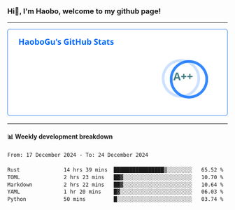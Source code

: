 <!--<h2 align="center"> Hi👋, I'm Haobo, welcome to my github page! </h2>-->
### Hi👋, I'm Haobo, welcome to my github page!
-------

<img href="https://github.com/HaoboGu" src="assets/stats.svg" alt="github stats" /> 

-------

#### 📊 **Weekly development breakdown**
<!--START_SECTION:waka-->

```txt
From: 17 December 2024 - To: 24 December 2024

Rust              14 hrs 39 mins  ████████████████▒░░░░░░░░   65.52 %
TOML              2 hrs 23 mins   ██▓░░░░░░░░░░░░░░░░░░░░░░   10.70 %
Markdown          2 hrs 22 mins   ██▓░░░░░░░░░░░░░░░░░░░░░░   10.64 %
YAML              1 hr 20 mins    █▓░░░░░░░░░░░░░░░░░░░░░░░   06.03 %
Python            50 mins         █░░░░░░░░░░░░░░░░░░░░░░░░   03.74 %
```

<!--END_SECTION:waka-->
<!--
backup url: https://github-readme-status-dusky-ten.vercel.app/api?username=HaoboGu&count_private=true&show_icons=true&theme=transparent&border_color=2f80ed
-->
<!--
**HaoboGu/HaoboGu** is a ✨ _special_ ✨ repository because its `README.md` (this file) appears on your GitHub profile.

Here are some ideas to get you started:

- 🔭 I’m currently working on AI-assisted programming tools
- 🌱 I’m currently learning ...
- 👯 I’m looking to collaborate on ...
- 🤔 I’m looking for help with ...
- 💬 Ask me about ...
- 📫 How to reach me: ...
- 😄 Pronouns: ...
- ⚡ Fun fact: ...
-->
